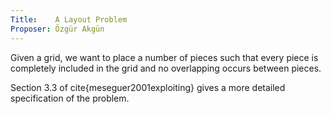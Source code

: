 ```yaml
---
Title:    A Layout Problem
Proposer: Özgür Akgün
---
```


Given a grid, we want to place a number of pieces such that every piece is completely included in the grid and no overlapping occurs between pieces.

Section 3.3 of cite{meseguer2001exploiting} gives a more detailed specification of the problem.

